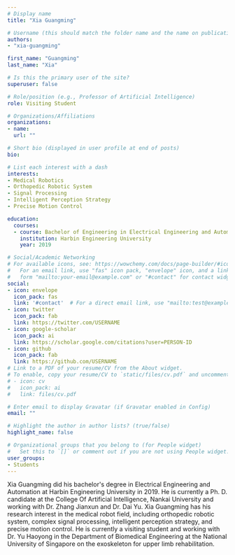```yaml
---
# Display name
title: "Xia Guangming"

# Username (this should match the folder name and the name on publications)
authors:
- "xia-guangming"

first_name: "Guangming"
last_name: "Xia"

# Is this the primary user of the site?
superuser: false

# Role/position (e.g., Professor of Artificial Intelligence)
role: Visiting Student

# Organizations/Affiliations
organizations:
- name: 
  url: ""

# Short bio (displayed in user profile at end of posts)
bio: 

# List each interest with a dash
interests:
- Medical Robotics
- Orthopedic Robotic System
- Signal Processing
- Intelligent Perception Strategy
- Precise Motion Control

education:
  courses:
  - course: Bachelor of Engineering in Electrical Engineering and Automation
    institution: Harbin Engineering University
    year: 2019

# Social/Academic Networking
# For available icons, see: https://wowchemy.com/docs/page-builder/#icons
#   For an email link, use "fas" icon pack, "envelope" icon, and a link in the
#   form "mailto:your-email@example.com" or "#contact" for contact widget.
social:
- icon: envelope
  icon_pack: fas
  link: '#contact'  # For a direct email link, use "mailto:test@example.org".
- icon: twitter
  icon_pack: fab
  link: https://twitter.com/USERNAME
- icon: google-scholar
  icon_pack: ai
  link: https://scholar.google.com/citations?user=PERSON-ID
- icon: github
  icon_pack: fab
  link: https://github.com/USERNAME
# Link to a PDF of your resume/CV from the About widget.
# To enable, copy your resume/CV to `static/files/cv.pdf` and uncomment the lines below.
# - icon: cv
#   icon_pack: ai
#   link: files/cv.pdf

# Enter email to display Gravatar (if Gravatar enabled in Config)
email: ""

# Highlight the author in author lists? (true/false)
highlight_name: false

# Organizational groups that you belong to (for People widget)
#   Set this to `[]` or comment out if you are not using People widget.
user_groups:
- Students
---
```


Xia Guangming did his bachelor's degree in Electrical Engineering and Automation at Harbin Engineering University in 2019. He is currently a Ph. D. candidate at the College Of Artificial Intelligence, Nankai University and working with Dr. Zhang Jianxun and Dr. Dai Yu. Xia Guangming has his research interest in the medical robot field, including orthopedic robotic system, complex signal processing, intelligent perception strategy, and precise motion control.
He is currently a visiting student and working with Dr. Yu Haoyong in the Department of Biomedical Engineering at the National University of Singapore on the exoskeleton for upper limb rehabilitation.
